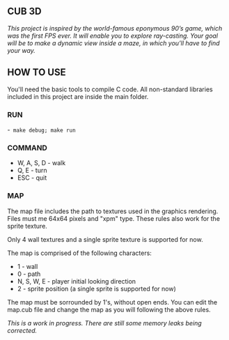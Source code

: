 ## **CUB 3D**

*This project is inspired by the world-famous eponymous 90’s game, which
was the first FPS ever. It will enable you to explore ray-casting. Your goal will be to
make a dynamic view inside a maze, in which you’ll have to find your way.*

## HOW TO USE
You'll need the basic tools to compile C code. All non-standard libraries included in this project are inside the main folder.

### RUN
-` make debug; make run`

### COMMAND
- W, A, S, D - walk
- Q, E - turn
- ESC - quit

### MAP
The map file includes the path to textures used in the graphics rendering. Files must me 64x64 pixels and "xpm" type. These rules also work for the sprite texture.

Only 4 wall textures and a single sprite texture is supported for now.

The map is comprised of the following characters:
- 1 - wall
- 0 - path
- N, S, W, E - player initial looking direction
- 2 - sprite position (a single sprite is supported for now)

The map must be sorrounded by 1's, without open ends. You can edit the map.cub file and change the map as you will following the above rules.

*This is a work in progress. There are still some memory leaks being corrected.*